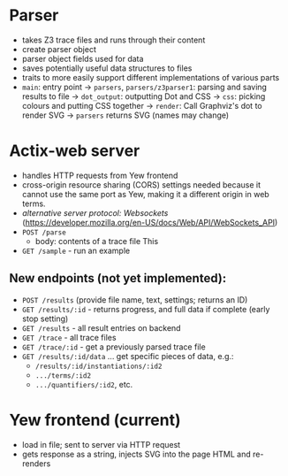 # Parser
- takes Z3 trace files and runs through their content
- create parser object
- parser object fields used for data
- saves potentially useful data structures to files
- traits to more easily support different implementations of various parts
- `main`: entry point
 -> `parsers`, `parsers/z3parser1`: parsing and saving results to file
 -> `dot_output`: outputting Dot and CSS
 -> `css`: picking colours and putting CSS together
 -> `render`: Call Graphviz's dot to render SVG
 -> `parsers` returns SVG
(names may change)

# Actix-web server
- handles HTTP requests from Yew frontend
- cross-origin resource sharing (CORS) settings needed because it cannot use the same port as Yew, making it a different origin in web terms.
- *alternative server protocol: Websockets* (https://developer.mozilla.org/en-US/docs/Web/API/WebSockets_API)
- `POST /parse`
    - body: contents of a trace file
    This 
- `GET /sample` - run an example
## New endpoints (not yet implemented):
- `POST /results` (provide file name, text, settings; returns an ID)
- `GET /results/:id` - returns progress, and full data if complete
(early stop setting)
- `GET /results` - all result entries on backend
- `GET /trace` - all trace files
- `GET /trace/:id` - get a previously parsed trace file
- `GET /results/:id/data` ... get specific pieces of data, e.g.:
    - `/results/:id/instantiations/:id2`
    - `.../terms/:id2`
    - `.../quantifiers/:id2`, etc.

# Yew frontend (current)
- load in file; sent to server via HTTP request
- gets response as a string, injects SVG into the page HTML and re-renders
